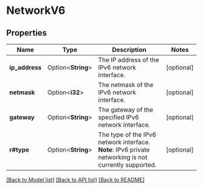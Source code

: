 # NetworkV6

## Properties

Name | Type | Description | Notes
------------ | ------------- | ------------- | -------------
**ip_address** | Option<**String**> | The IP address of the IPv6 network interface. | [optional]
**netmask** | Option<**i32**> | The netmask of the IPv6 network interface. | [optional]
**gateway** | Option<**String**> | The gateway of the specified IPv6 network interface. | [optional]
**r#type** | Option<**String**> | The type of the IPv6 network interface.  **Note**: IPv6 private  networking is not currently supported.  | [optional]

[[Back to Model list]](../README.md#documentation-for-models) [[Back to API list]](../README.md#documentation-for-api-endpoints) [[Back to README]](../README.md)


